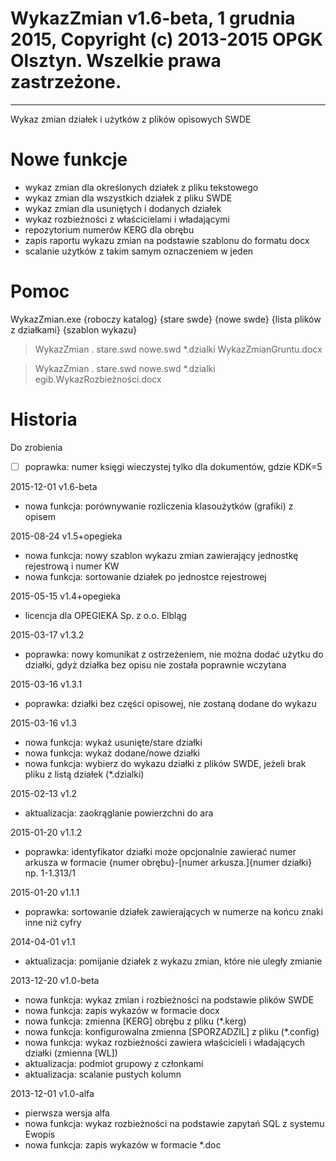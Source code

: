 # WykazZmian v1.6-beta, 1 grudnia 2015, Copyright (c) 2013-2015 OPGK Olsztyn. Wszelkie prawa zastrzeżone.
---
Wykaz zmian działek i użytków z plików opisowych SWDE

# Nowe funkcje

* wykaz zmian dla określonych działek z pliku tekstowego
* wykaz zmian dla wszystkich działek z pliku SWDE
* wykaz zmian dla usuniętych i dodanych działek
* wykaz rozbieżności z właścicielami i władającymi
* repozytorium numerów KERG dla obrębu
* zapis raportu wykazu zmian na podstawie szablonu do formatu docx
* scalanie użytków z takim samym oznaczeniem w jeden

# Pomoc

WykazZmian.exe {roboczy katalog} {stare swde} {nowe swde} {lista plików z działkami} {szablon wykazu}
 
> WykazZmian . stare.swd nowe.swd *.dzialki WykazZmianGruntu.docx

> WykazZmian . stare.swd nowe.swd *.dzialki egib.WykazRozbieżności.docx

# Historia

Do zrobienia

- [ ] poprawka: numer księgi wieczystej tylko dla dokumentów, gdzie KDK=5

2015-12-01 v1.6-beta

* nowa funkcja: porównywanie rozliczenia klasoużytków (grafiki) z opisem

2015-08-24 v1.5+opegieka

* nowa funkcja: nowy szablon wykazu zmian zawierający jednostkę rejestrową i numer KW
* nowa funkcja: sortowanie działek po jednostce rejestrowej

2015-05-15 v1.4+opegieka

* licencja dla OPEGIEKA Sp. z o.o. Elbląg

2015-03-17 v1.3.2

* poprawka: nowy komunikat z ostrzeżeniem, nie można dodać użytku do działki, gdyż działka bez opisu nie została poprawnie wczytana

2015-03-16 v1.3.1

* poprawka: działki bez części opisowej, nie zostaną dodane do wykazu

2015-03-16 v1.3

* nowa funkcja: wykaż usunięte/stare działki
* nowa funkcja: wykaż dodane/nowe działki
* nowa funkcja: wybierz do wykazu działki z plików SWDE, jeżeli brak pliku z listą działek (*.dzialki)

2015-02-13 v1.2

* aktualizacja: zaokrąglanie powierzchni do ara

2015-01-20 v1.1.2

* poprawka: identyfikator działki może opcjonalnie zawierać numer arkusza w formacie {numer obrębu}-[numer arkusza.]{numer działki} np. 1-1.313/1

2015-01-20 v1.1.1

* poprawka: sortowanie działek zawierających w numerze na końcu znaki inne niż cyfry

2014-04-01 v1.1

* aktualizacja: pomijanie działek z wykazu zmian, które nie uległy zmianie

2013-12-20 v1.0-beta

* nowa funkcja: wykaz zmian i rozbieżności na podstawie plików SWDE
* nowa funkcja: zapis wykazów w formacie docx
* nowa funkcja: zmienna [KERG] obrębu z pliku (*.kerg)
* nowa funkcja: konfigurowalna zmienna [SPORZADZIL] z pliku (*.config)
* nowa funkcja: wykaz rozbieżności zawiera właścicieli i władających działki (zmienna [WL])
* aktualizacja: podmiot grupowy z członkami
* aktualizacja: scalanie pustych kolumn

2013-12-01 v1.0-alfa

* pierwsza wersja alfa
* nowa funkcja: wykaz rozbieżności na podstawie zapytań SQL z systemu Ewopis
* nowa funkcja: zapis wykazów w formacie *.doc
